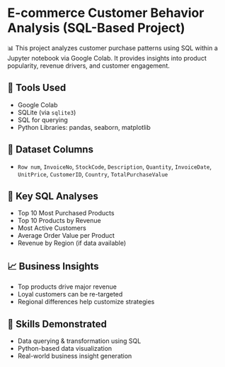 # E-commerce Customer Behavior Analysis (SQL-Based Project)

📊 This project analyzes customer purchase patterns using SQL within a Jupyter notebook via Google Colab. It provides insights into product popularity, revenue drivers, and customer engagement.

## 🔧 Tools Used
- Google Colab
- SQLite (via `sqlite3`)
- SQL for querying
- Python Libraries: pandas, seaborn, matplotlib

## 📁 Dataset Columns
- `Row num`, `InvoiceNo`, `StockCode`, `Description`, `Quantity`, `InvoiceDate`, `UnitPrice`, `CustomerID`, `Country`, `TotalPurchaseValue`

## 📌 Key SQL Analyses
- Top 10 Most Purchased Products
- Top 10 Products by Revenue
- Most Active Customers
- Average Order Value per Product
- Revenue by Region (if data available)

## 📈 Business Insights
- Top products drive major revenue
- Loyal customers can be re-targeted
- Regional differences help customize strategies

## 🧠 Skills Demonstrated
- Data querying & transformation using SQL
- Python-based data visualization
- Real-world business insight generation

